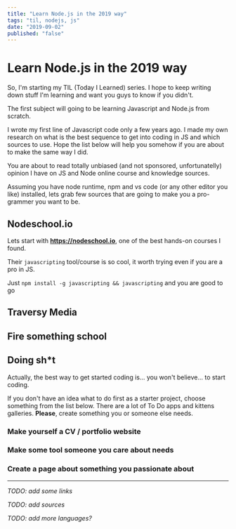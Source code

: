 ```yaml
---
title: "Learn Node.js in the 2019 way"
tags: "til, nodejs, js"
date: "2019-09-02"
published: "false"
---
```


# Learn Node.js in the 2019 way

So, I'm starting my TIL (Today I Learned) series. I hope to keep writing down stuff I'm learning and want you guys to know if you didn't.

The first subject will going to be learning Javascript and Node.js from scratch.

I wrote my first line of Javascript code only a few years ago. I made my own research on what is the best sequence to get into coding in JS and which sources to use. Hope the list below will help you somehow if you are about to make the same way I did.

You are about to read totally unbiased (and not sponsored, unfortunatelly) opinion I have on JS and Node online course and knowledge sources.

Assuming you have node runtime, npm and vs code (or any other editor you like) installed, lets grab few sources that are going to make you a pro-grammer you want to be.

## Nodeschool.io

Lets start with **https://nodeschool.io**, one of the best hands-on courses I found.

Their `javascripting` tool/course is so cool, it worth trying even if you are a pro in JS.

Just `npm install -g javascripting && javascripting` and you are good to go

## Traversy Media

## Fire something school

## Doing sh*t

Actually, the best way to get started coding is... you won't believe... to start coding.

If you don't have an idea what to do first as a starter project, choose something from the list below. There are a lot of To Do apps and kittens galleries. **Please**, create something you or someone else needs.

### Make yourself a CV / portfolio website

### Make some tool someone you care about needs

### Create a page about something you passionate about

--------

*TODO: add some links*

*TODO: add sources*

*TODO: add more languages?*
